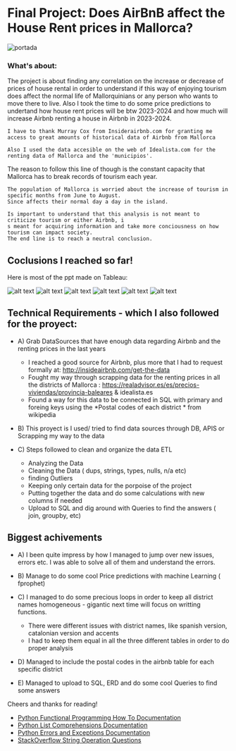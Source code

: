 # Final Project: Does AirBnB affect the House Rent prices in Mallorca?

![portada](./imagenes/Captura%20de%20Pantalla%202022-10-06%20a%20las%2019.27.50.png)


  ### What's about:

The project is about finding any correlation on the increase or decrease of prices of house rental in order to understand if this way of enjoying tourism does affect the normal life of Mallorquinians or any person who wants to move there to live. Also I took the time to do some price predictions to undertand how house rent prices will be btw 2023-2024 and how much will increase Airbnb renting a house in Airbnb in 2023-2024.

    I have to thank Murray Cox from Insiderairbnb.com for granting me access to great amounts of historical data of Airbnb from Mallorca
   
    Also I used the data accesible on the web of Idealista.com for the renting data of Mallorca and the 'municipios'.


The reason to follow this line of though is the constant capacity that Mallorca has to break records of tourism each year.

    The population of Mallorca is worried about the increase of tourism in specific months from June to August. 
    Since affects their normal day a day in the island.
   
    Is important to understand that this analysis is not meant to criticize tourism or either Airbnb, i
    s meant for acquiring information and take more conciousness on how tourism can impact society. 
    The end line is to reach a neutral conclusion.



## Coclusions I reached so far! 

Here is most of the ppt made on Tableau:

![alt text](./imagenes/Captura%20de%20pantalla%202023-01-31%20a%20las%2013.20.14.png "Mallorca AirBnB distribution and avg.pricexnight")
![alt text](./imagenes/Captura%20de%20pantalla%202023-01-31%20a%20las%2013.20.35.png "Mallorca AirBnB price evolution")
![alt text](./imagenes/Captura%20de%20pantalla%202023-01-31%20a%20las%2013.20.54.png "Mallorca rent housing prices evolution")
![alt text](./imagenes/Captura%20de%20pantalla%202023-01-31%20a%20las%2013.20.55.png "Mallorca rent housing prices evolution")
![alt text](./imagenes/Captura%20de%20pantalla%202023-01-31%20a%20las%2013.23.09.png "Study of the correlation of prices")
![alt text](./imagenes/Captura%20de%20pantalla%202023-01-31%20a%20las%2013.28.56.png "Prices prediction, Facebook Prophet")

## Technical Requirements - which I also followed for the proyect:

- A) Grab DataSources that have enough data regarding Airbnb and the renting prices in the last years
  - I reached a good source for Airbnb, plus more that I had to request formally at:  http://insideairbnb.com/get-the-data
  - Fought my way through scrapping data for the renting prices in all the districts of Mallorca : https://realadvisor.es/es/precios-viviendas/provincia-baleares & idealista.es
  - Found a way for this data to be connected in SQL with primary and foreing keys using the *Postal codes of each district * from wikipedia

- B) This proyect is I used/ tried to find data sources through DB, APIS or Scrapping my way to the data 

- C) Steps followed to clean and organize the data ETL
  - Analyzing the Data
  - Cleaning the Data ( dups, strings, types, nulls, n/a etc)
  - finding Outliers
  - Keeping only certain data for the porpoise of the project
  - Putting together the data and do some calculations with new columns if needed
  - Upload to SQL and dig around with Queries to find the answers ( join, groupby, etc)

## Biggest achivements

- A) I been quite impress by how I managed to jump over new issues, errors etc. I was able to solve all of them and understand the errors.
- B) Manage to do some cool Price predictions with machine Learning ( fprophet)
- C) I managed to do some precious loops in order to keep all district names homogeneous - gigantic next time will focus on writting functions.

    - There were different issues with district names, like spanish version, catalonian version and accents
    - I had to keep them equal in all the three different tables in order to do proper analysis

- D) Managed to include the postal codes in the airbnb table for each specific district
- E) Managed to upload to SQL, ERD and do some cool Queries to find some answers




Cheers and thanks for reading! 



* [Python Functional Programming How To Documentation](https://docs.python.org/3.7/howto/functional.html)
* [Python List Comprehensions Documentation](https://docs.python.org/3/tutorial/datastructures.html#list-comprehensions)
* [Python Errors and Exceptions Documentation](https://docs.python.org/3/tutorial/errors.html)
* [StackOverflow String Operation Questions](https://stackoverflow.com/questions/tagged/string+python)

